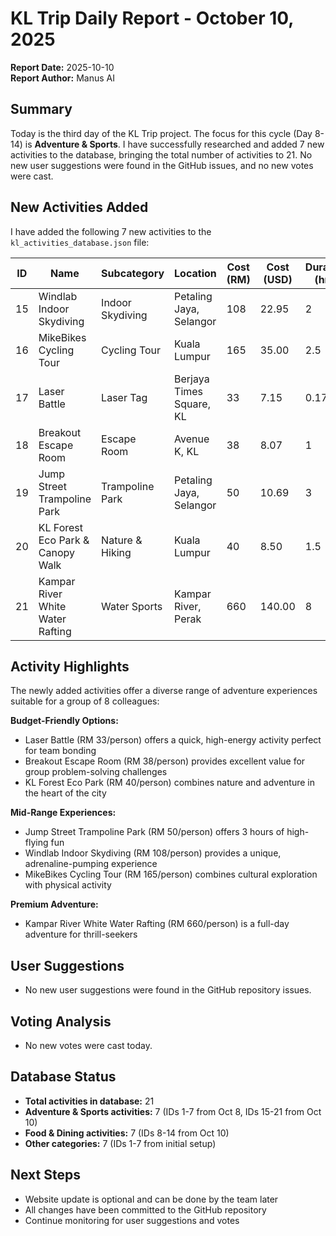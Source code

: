 # KL Trip Daily Report - October 10, 2025

**Report Date:** 2025-10-10  
**Report Author:** Manus AI

## Summary

Today is the third day of the KL Trip project. The focus for this cycle (Day 8-14) is **Adventure & Sports**. I have successfully researched and added 7 new activities to the database, bringing the total number of activities to 21. No new user suggestions were found in the GitHub issues, and no new votes were cast.

## New Activities Added

I have added the following 7 new activities to the `kl_activities_database.json` file:

| ID | Name                          | Subcategory              | Location                      | Cost (RM) | Cost (USD) | Duration (hrs) |
|----|-------------------------------|--------------------------|-------------------------------|-----------|------------|----------------|
| 15 | Windlab Indoor Skydiving      | Indoor Skydiving         | Petaling Jaya, Selangor       | 108       | 22.95      | 2              |
| 16 | MikeBikes Cycling Tour        | Cycling Tour             | Kuala Lumpur                  | 165       | 35.00      | 2.5            |
| 17 | Laser Battle                  | Laser Tag                | Berjaya Times Square, KL      | 33        | 7.15       | 0.17           |
| 18 | Breakout Escape Room          | Escape Room              | Avenue K, KL                  | 38        | 8.07       | 1              |
| 19 | Jump Street Trampoline Park   | Trampoline Park          | Petaling Jaya, Selangor       | 50        | 10.69      | 3              |
| 20 | KL Forest Eco Park & Canopy Walk | Nature & Hiking          | Kuala Lumpur                  | 40        | 8.50       | 1.5            |
| 21 | Kampar River White Water Rafting | Water Sports             | Kampar River, Perak           | 660       | 140.00     | 8              |

## Activity Highlights

The newly added activities offer a diverse range of adventure experiences suitable for a group of 8 colleagues:

**Budget-Friendly Options:**
- Laser Battle (RM 33/person) offers a quick, high-energy activity perfect for team bonding
- Breakout Escape Room (RM 38/person) provides excellent value for group problem-solving challenges
- KL Forest Eco Park (RM 40/person) combines nature and adventure in the heart of the city

**Mid-Range Experiences:**
- Jump Street Trampoline Park (RM 50/person) offers 3 hours of high-flying fun
- Windlab Indoor Skydiving (RM 108/person) provides a unique, adrenaline-pumping experience
- MikeBikes Cycling Tour (RM 165/person) combines cultural exploration with physical activity

**Premium Adventure:**
- Kampar River White Water Rafting (RM 660/person) is a full-day adventure for thrill-seekers

## User Suggestions

- No new user suggestions were found in the GitHub repository issues.

## Voting Analysis

- No new votes were cast today.

## Database Status

- **Total activities in database:** 21
- **Adventure & Sports activities:** 7 (IDs 1-7 from Oct 8, IDs 15-21 from Oct 10)
- **Food & Dining activities:** 7 (IDs 8-14 from Oct 10)
- **Other categories:** 7 (IDs 1-7 from initial setup)

## Next Steps

- Website update is optional and can be done by the team later
- All changes have been committed to the GitHub repository
- Continue monitoring for user suggestions and votes

